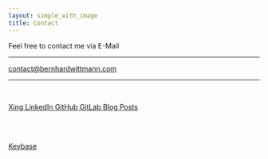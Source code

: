 ```yaml
---
layout: simple_with_image
title: Contact
---
```


<p class="has-text-centered">
	Feel free to contact me via E-Mail
</p>

---

<p id="email" class="has-text-centered">
	<a class="content is-large" href="mailto:contact@bernhardwittmann.com" data-contact-link="email">contact@bernhardwittmann.com</a>
</p>

---

<br>

<p class="has-text-centered">
	<a class="button is-large is-white" target="_blank" href="http://xing.to/Bernhard_Wittmann" data-contact-link="xing">
		<span class="icon">
			<i class="fab fa-xing"></i>
		</span>
		<span>Xing</span>
	</a>
	<a class="button is-large is-white" target="_blank" href="http://linkedin.com/in/bernhard-wittmann" data-contact-link="linkedin">
		<span class="icon">
			<i class="fab fa-linkedin"></i>
		</span>
		<span>LinkedIn</span>
	</a>
	<a class="button is-large is-white" target="_blank" href="https://github.com/berniwittmann" data-contact-link="github">
		<span class="icon">
			<i class="fab fa-github"></i>
		</span>
		<span>GitHub</span>
	</a>
	<a class="button is-large is-white" target="_blank" href="https://gitlab.com/berniwittmann" data-contact-link="gitlab">
		<span class="icon">
			<i class="fab fa-gitlab"></i>
		</span>
		<span>GitLab</span>
	</a>
	<a class="button is-large is-white" target="_blank" href="https://dev.to/berniwittmann" data-contact-link="dev">
		<span class="icon">
			<i class="fab fa-dev"></i>
		</span>
		<span>Blog Posts</span>
	</a>
</p>
<div>
	<br>
	<br>
</div>
<p class="has-text-centered">
	<a class="button is-medium is-outlined is-info" target="_blank" href="https://keybase.io/bernhardwittmann" data-contact-link="keybase">
		<span class="icon">
			<i class="fab fa-keybase"></i>
		</span>
		<span>Keybase</span>
	</a>
</p>
